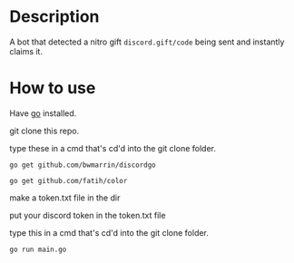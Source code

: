 # Description

A bot that detected a nitro gift `discord.gift/code` being sent and instantly claims it.

# How to use

Have [go](https://golang.org/dl/) installed.

git clone this repo.

type these in a cmd that's cd'd into the git clone folder.

```
go get github.com/bwmarrin/discordgo

go get github.com/fatih/color
```
make a token.txt file in the dir

put your discord token in the token.txt file

type this in a cmd that's cd'd into the git clone folder.

```
go run main.go
```
